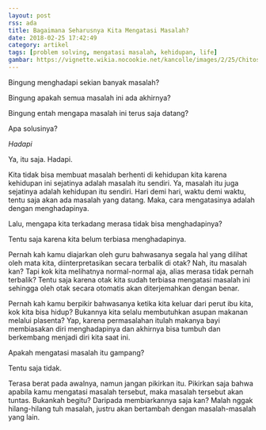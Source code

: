 ```yaml
---
layout: post
rss: ada
title: Bagaimana Seharusnya Kita Mengatasi Masalah?
date: 2018-02-25 17:42:49
category: artikel
tags: [problem solving, mengatasi masalah, kehidupan, life]
gambar: https://vignette.wikia.nocookie.net/kancolle/images/2/25/Chitose_thinking.png/revision/latest/scale-to-width-down/632?cb=20170601114647
---
```


Bingung menghadapi sekian banyak masalah?

Bingung apakah semua masalah ini ada akhirnya?

Bingung entah mengapa masalah ini terus saja datang?

Apa solusinya?

_Hadapi_

Ya, itu saja. Hadapi.

Kita tidak bisa membuat masalah berhenti di kehidupan kita karena kehidupan ini sejatinya adalah masalah itu sendiri. Ya, masalah itu juga sejatinya adalah kehidupan itu sendiri. Hari demi hari, waktu demi waktu, tentu saja akan ada masalah yang datang. Maka, cara mengatasinya adalah dengan menghadapinya.

Lalu, mengapa kita terkadang merasa tidak bisa menghadapinya?

Tentu saja karena kita belum terbiasa menghadapinya.

Pernah kah kamu diajarkan oleh guru bahwasanya segala hal yang dilihat oleh mata kita, diinterpretasikan secara terbalik di otak? Nah, itu masalah kan? Tapi kok kita melihatnya normal-normal aja, alias merasa tidak pernah terbalik? Tentu saja karena otak kita sudah terbiasa mengatasi masalah ini sehingga oleh otak secara otomatis akan diterjemahkan dengan benar.

Pernah kah kamu berpikir bahwasanya ketika kita keluar dari perut ibu kita, kok kita bisa hidup? Bukannya kita selalu membutuhkan asupan makanan melalui plasenta? Yap, karena permasalahan itulah makanya bayi membiasakan diri menghadapinya dan akhirnya bisa tumbuh dan berkembang menjadi diri kita saat ini.

Apakah mengatasi masalah itu gampang?

Tentu saja tidak.

Terasa berat pada awalnya, namun jangan pikirkan itu. Pikirkan saja bahwa apabila kamu mengatasi masalah tersebut, maka masalah tersebut akan tuntas. Bukankah begitu? Daripada membiarkannya saja kan? Malah nggak hilang-hilang tuh masalah, justru akan bertambah dengan masalah-masalah yang lain.
